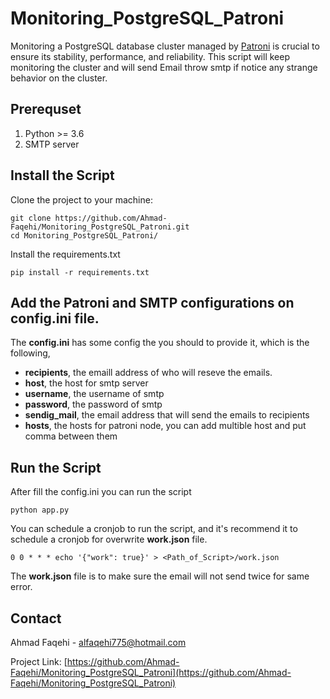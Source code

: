 # Monitoring_PostgreSQL_Patroni
Monitoring a PostgreSQL database cluster managed by [Patroni](https://patroni.readthedocs.io/en/latest/#) is crucial to ensure its stability, performance, and reliability.
This script will keep monitoring the cluster and will send Email throw smtp if notice any strange behavior on the cluster.

## Prerequset
1) Python >= 3.6
2) SMTP server

## Install the Script

Clone the project to your machine:
```shell
git clone https://github.com/Ahmad-Faqehi/Monitoring_PostgreSQL_Patroni.git
cd Monitoring_PostgreSQL_Patroni/
```

Install the requirements.txt
```shell
pip install -r requirements.txt
```

## Add the Patroni and SMTP configurations on config.ini file.
The <b>config.ini</b> has some config the you should to provide it, which is the following,

- **recipients**, the emaill address of who will reseve the emails.
- **host**, the host for smtp server
- **username**, the username of smtp
- **password**, the password of smtp
- **sendig_mail**, the email address that will send the emails to recipients
- **hosts**, the hosts for patroni node, you can add multible host and put comma between them


## Run the Script
After fill the config.ini you can run the script 
```shell
python app.py
```

You can schedule a cronjob to run the script, and it's recommend it to schedule a cronjob for overwrite <b>work.json</b> file.
```shell
0 0 * * * echo '{"work": true}' > <Path_of_Script>/work.json
```
The <b>work.json</b>  file is to make sure the email will not send twice for same error.



<!-- CONTACT -->
## Contact

Ahmad Faqehi - alfaqehi775@hotmail.com

Project Link: [https://github.com/Ahmad-Faqehi/Monitoring_PostgreSQL_Patroni](https://github.com/Ahmad-Faqehi/Monitoring_PostgreSQL_Patroni)

